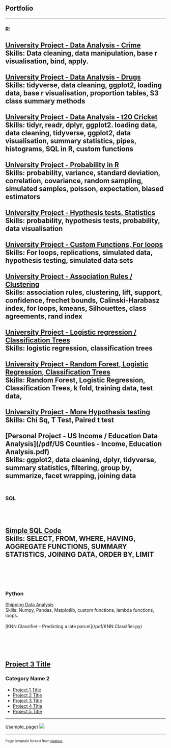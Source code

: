 ## Portfolio

---

### R: 

[University Project - Data Analysis - Crime](/pdf/Crime_Data_Analysis.pdf)
<br>
Skills: Data cleaning, data manipulation, base r visualisation, bind, apply.
<br><br>
[University Project - Data Analysis - Drugs](/pdf/drugs_data_analysis.pdf)
<br>
Skills: tidyverse, data cleaning, ggplot2, loading data, base r visualisation, proportion tables, S3 class summary methods
<br><br>
[University Project - Data Analysis - t20 Cricket ](/pdf/t20cricket.pdf)
<br>
Skills: tidyr, readr, dplyr, ggplot2. loading data, data cleaning, tidyverse, ggplot2, data visualisation, summary statistics, pipes, histograms, SQL in R, custom functions<br><br>
[University Project - Probability in R](/pdf/probability.pdf)<br>
Skills: probability, variance, standard deviation, correlation, covariance, random sampling, simulated samples, poisson, expectation, biased estimators
<br><br>
[University Project - Hypthesis tests, Statistics](/pdf/hypothesis_tests.pdf)<br>
Skills: probability, hypothesis tests, probability, data visualisation
<br><br>
[University Project - Custom Functions, For loops](/pdf/forloops.pdf)<br>
Skills: For loops, replications, simulated data, hypothesis testing, simulated data sets
<br><br>
[University Project - Association Rules / Clustering](/pdf/clustering.pdf)<br>
Skills: association rules, clustering, lift, support, confidence, frechet bounds, Calinski-Harabasz index, for loops, kmeans, Silhouettes, class agreements, rand index
<br><br>
[University Project - Logistic regression / Classification Trees](/pdf/logres.pdf)<br>
Skills: logistic regression, classification trees
<br><br>
[University Project - Random Forest, Logistic Regression, Classification Trees](/pdf/rf.pdf)<br>
Skills: Random Forest, Logistic Regression, Classification Trees, k fold, training data, test data, 
<br><br>
[University Project - More Hypothesis testing](/pdf/hyptest.pdf)<br>
Skills: Chi Sq, T Test, Paired t test
<br><br>
[Personal Project - US Income / Education Data Analysis](/pdf/US Counties - Income, Education Analysis.pdf)<br>
Skills: ggplot2, data cleaning, dplyr, tidyverse, summary statistics, filtering, group by, summarize, facet wrapping, joining data
<br><br>
---
### SQL 
<br><br>
[Simple SQL Code](/pdf/simpleSQL.pdf)<br>
Skills: SELECT, FROM, WHERE, HAVING, AGGREGATE FUNCTIONS, SUMMARY STATISTICS, JOINING DATA, ORDER BY, LIMIT
<br><br>
--- 
<br><br>
### Python
[Shipping Data Analysis](/pdf/Python_Shipping.py)<br>
Skills: Numpy, Pandas, Matplotlib, custom functions, lambda functions, loops.
<br><br>
[KNN Classifier - Predicting a late parcel](/pdf/KNN Classifier.py)<br>
<br><br>
<br><br>


[Project 3 Title](http://example.com/)
---
### Category Name 2

- [Project 1 Title](http://example.com/)
- [Project 2 Title](http://example.com/)
- [Project 3 Title](http://example.com/)
- [Project 4 Title](http://example.com/)
- [Project 5 Title](http://example.com/)

---
(/sample_page)
<img src="images/dummy_thumbnail.jpg?raw=true"/>


---
<p style="font-size:11px">Page template forked from <a href="https://github.com/evanca/quick-portfolio">evanca</a></p>
<!-- Remove above link if you don't want to attibute -->
